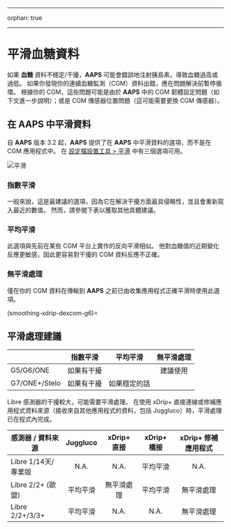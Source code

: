 - - -
orphan: true
- - -

# 平滑血糖資料

如果 **血糖** 資料不穩定/干擾，**AAPS** 可能會錯誤地注射胰島素，導致血糖過高或過低。 如果你發現你的連續血糖監測（CGM）資料出錯，應在問題解決前暫停循環。 根據你的 CGM，這些問題可能是由於 **AAPS** 中的 CGM 韌體設定問題（如下文進一步說明）；或是 CGM 傳感器位置問題（這可能需要更換 CGM 傳感器）。

## 在 AAPS 中平滑資料

自 **AAPS** 版本 3.2 起，**AAPS** 提供了在 **AAPS** 中平滑資料的選項，而不是在 CGM 應用程式中。 在 [設定檔設置工具 > 平滑](../SettingUpAaps/ConfigBuilder.md) 中有三個選項可用。

![平滑](../images/ConfBuild_Smoothing.png)

### 指數平滑

一般來說，這是最建議的選項，因為它在解決干擾方面最具侵略性，並且會重新寫入最近的數值。 然而，請參閱下表以獲取其他具體建議。

### 平均平滑

此選項與先前在某些 CGM 平台上實作的反向平滑相似。 他對血糖值的近期變化反應更敏感，因此更容易對干擾的 CGM 資料反應不正確。

### 無平滑處理

僅在你的 CGM 資料在傳輸到 **AAPS** 之前已由收集應用程式正確平滑時使用此選項。

(smoothing-xdrip-dexcom-g6)=

## 平滑處理建議

|               | 指數平滑  |  平均平滑  | 無平滑處理 |
| ------------- |:-----:|:------:|:-----:|
| G5/G6/ONE     | 如果有干擾 |        | 建議使用  |
| G7/ONE+/Stelo | 如果有干擾 | 如果穩定的話 |       |

Libre 感測器的干擾較大，可能需要平滑處理。 在使用 xDrip+ 直接連線或修補應用程式資料來源（接收來自其他應用程式的資料，包括 Juggluco）時，平滑處理已在程式內完成。

| 感測器 / 資料來源      | Juggluco | xDrip+ 直接 | xDrip+ 橋接 | xDrip+ 修補應用程式 |
| --------------- |:--------:|:---------:|:---------:|:-------------:|
| Libre 1/14天/專業版 |   N.A.   |   N.A.    |   平均平滑    |     N.A.      |
| Libre 2/2+ (歐盟) |   平均平滑   |   無平滑處理   |   平均平滑    |     無平滑處理     |
| Libre 2/2+/3/3+ |   平均平滑   |   N.A.    |   N.A.    |     無平滑處理     |

